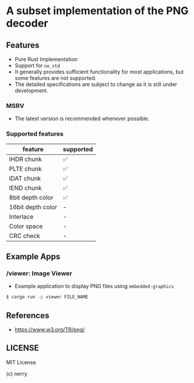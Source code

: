 # A subset implementation of the PNG decoder

## Features

* Pure Rust Implementation
* Support for `no_std`
* It generally provides sufficient functionality for most applications, but some features are not supported.
* The detailed specifications are subject to change as it is still under development.

### MSRV

* The latest version is recommended whenever possible.

### Supported features

|feature|supported|
|-|-|
|IHDR chunk|✅|
|PLTE chunk|✅|
|IDAT chunk|✅|
|IEND chunk|✅|
|8bit depth color|✅|
|16bit depth color|-|
|Interlace|-|
|Color space|-|
|CRC check|-|

## Example Apps

### /viewer: Image Viewer

* Example application to display PNG files using `embedded-graphics`

```sh
$ cargo run -p viewer FILE_NAME
```

## References

* https://www.w3.org/TR/png/

## LICENSE

MIT License

(c) nerry
